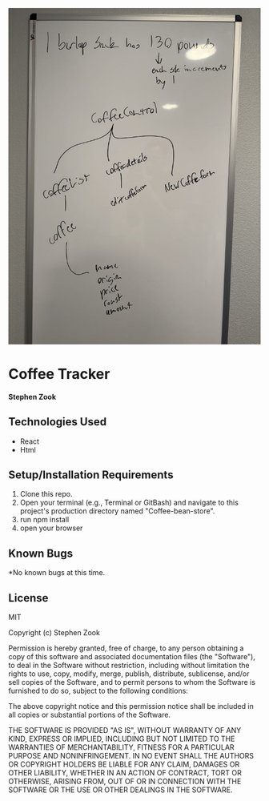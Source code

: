 ![app layout](/coffee-bean-store/app%20layout.jpg)

# Coffee Tracker


####  Stephen Zook 

## Technologies Used

* React
* Html



## Setup/Installation Requirements

1. Clone this repo.
2. Open your terminal (e.g., Terminal or GitBash) and navigate to this project's production directory named "Coffee-bean-store".
3. run npm install
4. open your browser



## Known Bugs
*No known bugs at this time.

## License
MIT

Copyright (c) Stephen Zook

Permission is hereby granted, free of charge, to any person obtaining a copy
of this software and associated documentation files (the "Software"), to deal
in the Software without restriction, including without limitation the rights
to use, copy, modify, merge, publish, distribute, sublicense, and/or sell
copies of the Software, and to permit persons to whom the Software is
furnished to do so, subject to the following conditions:

The above copyright notice and this permission notice shall be included in all
copies or substantial portions of the Software.

THE SOFTWARE IS PROVIDED "AS IS", WITHOUT WARRANTY OF ANY KIND, EXPRESS OR
IMPLIED, INCLUDING BUT NOT LIMITED TO THE WARRANTIES OF MERCHANTABILITY,
FITNESS FOR A PARTICULAR PURPOSE AND NONINFRINGEMENT. IN NO EVENT SHALL THE
AUTHORS OR COPYRIGHT HOLDERS BE LIABLE FOR ANY CLAIM, DAMAGES OR OTHER
LIABILITY, WHETHER IN AN ACTION OF CONTRACT, TORT OR OTHERWISE, ARISING FROM,
OUT OF OR IN CONNECTION WITH THE SOFTWARE OR THE USE OR OTHER DEALINGS IN THE
SOFTWARE.
